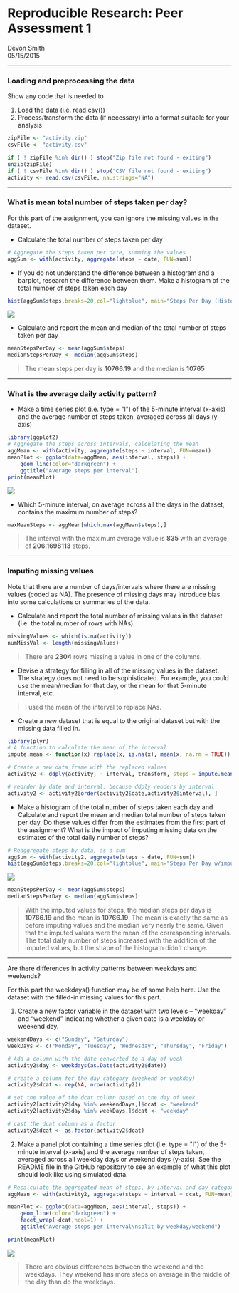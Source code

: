 # Reproducible Research: Peer Assessment 1
Devon Smith  
05/15/2015  

***

### Loading and preprocessing the data  
Show any code that is needed to

1. Load the data (i.e. read.csv())
2. Process/transform the data (if necessary) into a format suitable for your analysis


```r
zipFile <- "activity.zip"
csvFile <- "activity.csv"

if ( ! zipFile %in% dir() ) stop("Zip file not found - exiting")
unzip(zipFile)
if ( ! csvFile %in% dir() ) stop("CSV file not found - exiting")
activity <- read.csv(csvFile, na.strings="NA")
```

***
### What is mean total number of steps taken per day?

For this part of the assignment, you can ignore the missing values in the dataset.

- Calculate the total number of steps taken per day

```r
# Aggregate the steps taken per date, summing the values
aggSum <- with(activity, aggregate(steps ~ date, FUN=sum))
```

- If you do not understand the difference between a histogram and a barplot, research the difference between them. Make a histogram of the total number of steps taken each day

```r
hist(aggSum$steps,breaks=20,col="lightblue", main="Steps Per Day (Histogram)",xlab="Steps")
```

![](PA1_template_files/figure-html/unnamed-chunk-3-1.png) 

- Calculate and report the mean and median of the total number of steps taken per day

```r
meanStepsPerDay <- mean(aggSum$steps)
medianStepsPerDay <- median(aggSum$steps)
```

> The mean steps per day is **10766.19** and the
> median is **10765** 


***
### What is the average daily activity pattern?

- Make a time series plot (i.e. type = "l") of the 5-minute interval (x-axis) and the average number of steps taken, averaged across all days (y-axis)

```r
library(ggplot2)
# Aggregate the steps across intervals, calculating the mean
aggMean <- with(activity, aggregate(steps ~ interval, FUN=mean))
meanPlot <- ggplot(data=aggMean, aes(interval, steps)) +
    geom_line(color="darkgreen") +
    ggtitle("Average steps per interval")
print(meanPlot)
```

![](PA1_template_files/figure-html/unnamed-chunk-5-1.png) 

- Which 5-minute interval, on average across all the days in the dataset, contains the maximum number of steps?

```r
maxMeanSteps <- aggMean[which.max(aggMean$steps),]
```

> The interval with the maximum average value is **835**
> with an average of **206.1698113** steps.

***
### Imputing missing values

Note that there are a number of days/intervals where there are missing values (coded as NA). The presence of missing days may introduce bias into some calculations or summaries of the data.

- Calculate and report the total number of missing values in the dataset (i.e. the total number of rows with NAs)

```r
missingValues <- which(is.na(activity))
numMissVal <- length(missingValues)
```
> There are **2304** rows missing a value in one of the columns.

- Devise a strategy for filling in all of the missing values in the dataset. The strategy does not need to be sophisticated. For example, you could use the mean/median for that day, or the mean for that 5-minute interval, etc.

> I used the mean of the interval to replace NAs.


- Create a new dataset that is equal to the original dataset but with the missing data filled in.


```r
library(plyr)
# A function to calculate the mean of the interval
impute.mean <- function(x) replace(x, is.na(x), mean(x, na.rm = TRUE))

# Create a new data frame with the replaced values
activity2 <- ddply(activity, ~ interval, transform, steps = impute.mean(steps))

# reorder by date and interval, because ddply reoders by interval
activity2 <- activity2[order(activity2$date,activity2$interval), ] 
```

- Make a histogram of the total number of steps taken each day and Calculate and report the mean and median total number of steps taken per day. Do these values differ from the estimates from the first part of the assignment? What is the impact of imputing missing data on the estimates of the total daily number of steps?

```r
# Reaggregate steps by data, as a sum
aggSum <- with(activity2, aggregate(steps ~ date, FUN=sum))
hist(aggSum$steps,breaks=20,col="lightblue", main="Steps Per Day w/imputed values (Histogram)",xlab="Steps")
```

![](PA1_template_files/figure-html/unnamed-chunk-10-1.png) 

```r
meanStepsPerDay <- mean(aggSum$steps)
medianStepsPerDay <- median(aggSum$steps)
```


> With the imputed values for steps, the median steps per days is
> **10766.19** and the mean is
> **10766.19**. The mean is exactly the same as before
> imputing values and the median very nearly the same. Given that the imputed
> values were the mean of the corresponding intervals. The total daily number of
> steps increased with the addition of the imputed values, but the shape of the
> histogram didn't change.



***
Are there differences in activity patterns between weekdays and weekends?

For this part the weekdays() function may be of some help here. Use the dataset with the filled-in missing values for this part.

1. Create a new factor variable in the dataset with two levels – “weekday” and “weekend” indicating whether a given date is a weekday or weekend day.


```r
weekendDays <- c("Sunday", "Saturday")
weekDays <- c("Monday", "Tuesday", "Wednesday", "Thursday", "Friday")

# Add a column with the date converted to a day of week
activity2$day <- weekdays(as.Date(activity2$date))

# create a column for the day category (weekend or weekday)
activity2$dcat <- rep(NA, nrow(activity2))

# set the value of the dcat column based on the day of week
activity2[activity2$day %in% weekendDays,]$dcat <- "weekend"
activity2[activity2$day %in% weekDays,]$dcat <- "weekday"

# cast the dcat column as a factor
activity2$dcat <- as.factor(activity2$dcat)
```

2. Make a panel plot containing a time series plot (i.e. type = "l") of the 5-minute interval (x-axis) and the average number of steps taken, averaged across all weekday days or weekend days (y-axis). See the README file in the GitHub repository to see an example of what this plot should look like using simulated data.


```r
# Recalculate the aggregated mean of steps, by interval and day category
aggMean <- with(activity2, aggregate(steps ~ interval + dcat, FUN=mean))

meanPlot <- ggplot(data=aggMean, aes(interval, steps)) +
    geom_line(color="darkgreen") +
    facet_wrap(~dcat,ncol=1) +
    ggtitle("Average steps per interval\nsplit by weekday/weekend")

print(meanPlot)
```

![](PA1_template_files/figure-html/unnamed-chunk-12-1.png) 

> There are obvious differences between the weekend and the weekdays.
> They weekend has more steps on average in the middle of the day than do the
> weekdays.

